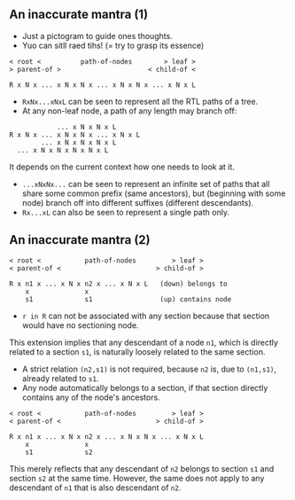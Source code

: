 
<!-- ======================================================================= -->
## An inaccurate mantra (1)

* Just a pictogram to guide ones thoughts.
* Yuo can sitll raed tihs! (= try to grasp its essence)

```
< root <          path-of-nodes        > leaf >
> parent-of >                      < child-of <

R x N x ... x N x N x ... x N x N x ... x N x L
```

* `RxNx...xNxL` can be seen to represent all the RTL paths of a tree.
* At any non-leaf node, a path of any length may branch off:

```
            ... x N x N x L
R x N x ... x N x N x ... x N x L
        ... x N x N x N x L
  ... x N x N x N x N x L
```

It depends on the current context how one needs to look at it.

* `...xNxNx...` can be seen to represent an infinite set of paths that all
  share some common prefix (same ancestors), but (beginning with some node)
  branch off into different suffixes (different descendants).
* `Rx...xL` can also be seen to represent a single path only.

<!-- ======================================================================= -->
## An inaccurate mantra (2)

```
< root <           path-of-nodes         > leaf >
< parent-of <                        > child-of >

R x n1 x ... x N x n2 x ... x N x L   (down) belongs to
    x              x
    s1             s1                 (up) contains node
```

* `r in R` can not be associated with any section
  because that section would have no sectioning node.

This extension implies that any descendant of a node `n1`, which is directly
related to a section `s1`, is naturally loosely related to the same section.

* A strict relation `(n2,s1)` is not required,
  because `n2` is, due to `(n1,s1)`, already related to `s1`.
* Any node automatically belongs to a section,
  if that section directly contains any of the node's ancestors.

```
< root <           path-of-nodes         > leaf >
< parent-of <                        > child-of >

R x n1 x ... x N x n2 x ... x N x N x ... x N x L
    x              x
    s1             s2
```

This merely reflects that any descendant of `n2` belongs to section `s1` and
section `s2` at the same time. However, the same does not apply to any
descendant of `n1` that is also descendant of `n2`.
